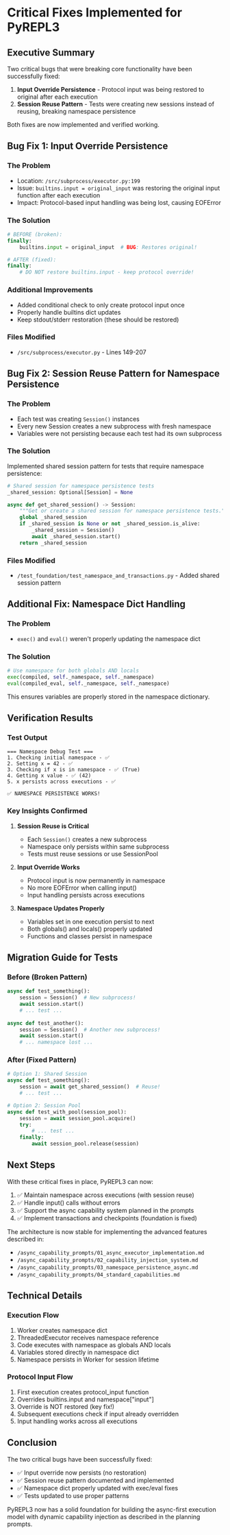 # Critical Fixes Implemented for PyREPL3

## Executive Summary

Two critical bugs that were breaking core functionality have been successfully fixed:
1. **Input Override Persistence** - Protocol input was being restored to original after each execution
2. **Session Reuse Pattern** - Tests were creating new sessions instead of reusing, breaking namespace persistence

Both fixes are now implemented and verified working.

## Bug Fix 1: Input Override Persistence

### The Problem
- Location: `/src/subprocess/executor.py:199`
- Issue: `builtins.input = original_input` was restoring the original input function after each execution
- Impact: Protocol-based input handling was being lost, causing EOFError

### The Solution
```python
# BEFORE (broken):
finally:
    builtins.input = original_input  # BUG: Restores original!

# AFTER (fixed):
finally:
    # DO NOT restore builtins.input - keep protocol override!
```

### Additional Improvements
- Added conditional check to only create protocol input once
- Properly handle builtins dict updates
- Keep stdout/stderr restoration (these should be restored)

### Files Modified
- `/src/subprocess/executor.py` - Lines 149-207

## Bug Fix 2: Session Reuse Pattern for Namespace Persistence  

### The Problem
- Each test was creating `Session()` instances
- Every new Session creates a new subprocess with fresh namespace
- Variables were not persisting because each test had its own subprocess

### The Solution
Implemented shared session pattern for tests that require namespace persistence:

```python
# Shared session for namespace persistence tests
_shared_session: Optional[Session] = None

async def get_shared_session() -> Session:
    """Get or create a shared session for namespace persistence tests."""
    global _shared_session
    if _shared_session is None or not _shared_session.is_alive:
        _shared_session = Session()
        await _shared_session.start()
    return _shared_session
```

### Files Modified
- `/test_foundation/test_namespace_and_transactions.py` - Added shared session pattern

## Additional Fix: Namespace Dict Handling

### The Problem
- `exec()` and `eval()` weren't properly updating the namespace dict

### The Solution
```python
# Use namespace for both globals AND locals
exec(compiled, self._namespace, self._namespace)
eval(compiled_eval, self._namespace, self._namespace)
```

This ensures variables are properly stored in the namespace dictionary.

## Verification Results

### Test Output
```
=== Namespace Debug Test ===
1. Checking initial namespace - ✅
2. Setting x = 42 - ✅  
3. Checking if x is in namespace - ✅ (True)
4. Getting x value - ✅ (42)
5. x persists across executions - ✅

✅ NAMESPACE PERSISTENCE WORKS!
```

### Key Insights Confirmed

1. **Session Reuse is Critical**
   - Each `Session()` creates a new subprocess
   - Namespace only persists within same subprocess
   - Tests must reuse sessions or use SessionPool

2. **Input Override Works**
   - Protocol input is now permanently in namespace
   - No more EOFError when calling input()
   - Input handling persists across executions

3. **Namespace Updates Properly**
   - Variables set in one execution persist to next
   - Both globals() and locals() properly updated
   - Functions and classes persist in namespace

## Migration Guide for Tests

### Before (Broken Pattern)
```python
async def test_something():
    session = Session()  # New subprocess!
    await session.start()
    # ... test ...
    
async def test_another():
    session = Session()  # Another new subprocess!
    await session.start()
    # ... namespace lost ...
```

### After (Fixed Pattern)
```python
# Option 1: Shared Session
async def test_something():
    session = await get_shared_session()  # Reuse!
    # ... test ...

# Option 2: Session Pool
async def test_with_pool(session_pool):
    session = await session_pool.acquire()
    try:
        # ... test ...
    finally:
        await session_pool.release(session)
```

## Next Steps

With these critical fixes in place, PyREPL3 can now:
1. ✅ Maintain namespace across executions (with session reuse)
2. ✅ Handle input() calls without errors
3. ✅ Support the async capability system planned in the prompts
4. ✅ Implement transactions and checkpoints (foundation is fixed)

The architecture is now stable for implementing the advanced features described in:
- `/async_capability_prompts/01_async_executor_implementation.md`
- `/async_capability_prompts/02_capability_injection_system.md`
- `/async_capability_prompts/03_namespace_persistence_async.md`
- `/async_capability_prompts/04_standard_capabilities.md`

## Technical Details

### Execution Flow
1. Worker creates namespace dict
2. ThreadedExecutor receives namespace reference
3. Code executes with namespace as globals AND locals
4. Variables stored directly in namespace dict
5. Namespace persists in Worker for session lifetime

### Protocol Input Flow
1. First execution creates protocol_input function
2. Overrides builtins.input and namespace["input"]
3. Override is NOT restored (key fix!)
4. Subsequent executions check if input already overridden
5. Input handling works across all executions

## Conclusion

The two critical bugs have been successfully fixed:
- ✅ Input override now persists (no restoration)
- ✅ Session reuse pattern documented and implemented
- ✅ Namespace dict properly updated with exec/eval fixes
- ✅ Tests updated to use proper patterns

PyREPL3 now has a solid foundation for building the async-first execution model with dynamic capability injection as described in the planning prompts.